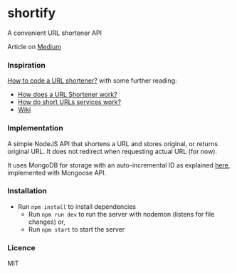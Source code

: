 # shortify
A convenient URL shortener API

Article on [Medium](https://medium.com/@mhdatie/url-shortener-api-with-nodejs-and-mongodb-c7e73a7be4d6)

### Inspiration
[How to code a URL shortener?](https://stackoverflow.com/q/742013/2898754) with some further reading:

- [How does a URL Shortener work?](https://stackoverflow.com/q/4572734/2898754)
- [How do short URLs services work?](https://stackoverflow.com/q/1562367/2898754)
- [Wiki](https://en.wikipedia.org/wiki/URL_shortening)

### Implementation
A simple NodeJS API that shortens a URL and stores original, or returns original URL. It does not redirect when requesting actual URL (for now). 

It uses MongoDB for storage with an auto-incremental ID as explained [here](https://docs.mongodb.com/v3.0/tutorial/create-an-auto-incrementing-field/), implemented with Mongoose API.

### Installation
- Run `npm install` to install dependencies
  - Run `npm run dev` to run the server with nodemon (listens for file changes) or,
  - Run `npm start` to start the server

### Licence
MIT
